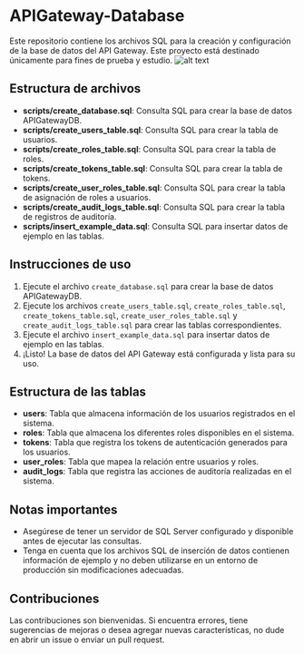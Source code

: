 # APIGateway-Database

Este repositorio contiene los archivos SQL para la creación y configuración de la base de datos del API Gateway. Este proyecto está destinado únicamente para fines de prueba y estudio.
![alt text](https://github.com/juanou/APIGateway-Database/blob/main/APIGatewayDB%20-%20dbo.png)
## Estructura de archivos

- **scripts/create_database.sql**: Consulta SQL para crear la base de datos APIGatewayDB.
- **scripts/create_users_table.sql**: Consulta SQL para crear la tabla de usuarios.
- **scripts/create_roles_table.sql**: Consulta SQL para crear la tabla de roles.
- **scripts/create_tokens_table.sql**: Consulta SQL para crear la tabla de tokens.
- **scripts/create_user_roles_table.sql**: Consulta SQL para crear la tabla de asignación de roles a usuarios.
- **scripts/create_audit_logs_table.sql**: Consulta SQL para crear la tabla de registros de auditoría.
- **scripts/insert_example_data.sql**: Consulta SQL para insertar datos de ejemplo en las tablas.

## Instrucciones de uso

1. Ejecute el archivo `create_database.sql` para crear la base de datos APIGatewayDB.
2. Ejecute los archivos `create_users_table.sql`, `create_roles_table.sql`, `create_tokens_table.sql`, `create_user_roles_table.sql` y `create_audit_logs_table.sql` para crear las tablas correspondientes.
3. Ejecute el archivo `insert_example_data.sql` para insertar datos de ejemplo en las tablas.
4. ¡Listo! La base de datos del API Gateway está configurada y lista para su uso.

## Estructura de las tablas

- **users**: Tabla que almacena información de los usuarios registrados en el sistema.
- **roles**: Tabla que almacena los diferentes roles disponibles en el sistema.
- **tokens**: Tabla que registra los tokens de autenticación generados para los usuarios.
- **user_roles**: Tabla que mapea la relación entre usuarios y roles.
- **audit_logs**: Tabla que registra las acciones de auditoría realizadas en el sistema.

## Notas importantes

- Asegúrese de tener un servidor de SQL Server configurado y disponible antes de ejecutar las consultas.
- Tenga en cuenta que los archivos SQL de inserción de datos contienen información de ejemplo y no deben utilizarse en un entorno de producción sin modificaciones adecuadas.

## Contribuciones

Las contribuciones son bienvenidas. Si encuentra errores, tiene sugerencias de mejoras o desea agregar nuevas características, no dude en abrir un issue o enviar un pull request.
